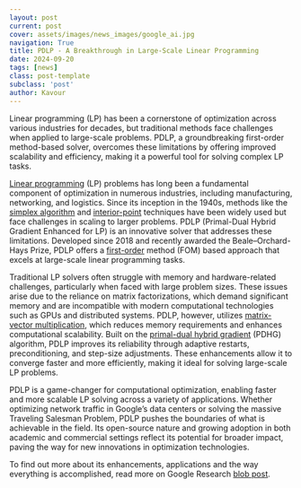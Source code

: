 ```yaml
---
layout: post
current: post
cover: assets/images/news_images/google_ai.jpg
navigation: True
title: PDLP - A Breakthrough in Large-Scale Linear Programming
date: 2024-09-20
tags: [news]
class: post-template
subclass: 'post'
author: Kavour
---
```


<p>Linear programming (LP) has been a cornerstone of optimization across various industries for decades, but traditional methods face challenges when applied to large-scale problems. PDLP, a groundbreaking first-order method-based solver, overcomes these limitations by offering improved scalability and efficiency, making it a powerful tool for solving complex LP tasks.</p>

<p><a href='https://en.wikipedia.org/wiki/Linear_programming'>Linear programming</a> (LP) problems has long been a fundamental component of optimization in numerous industries, including manufacturing, networking, and logistics. Since its inception in the 1940s, methods like the <a href="https://en.wikipedia.org/wiki/Simplex_algorithm">simplex algorithm</a> and <a href="https://en.wikipedia.org/wiki/Interior-point_method">interior-point</a> techniques have been widely used but face challenges in scaling to larger problems. PDLP (Primal-Dual Hybrid Gradient Enhanced for LP) is an innovative solver that addresses these limitations. Developed since 2018 and recently awarded the Beale–Orchard-Hays Prize, PDLP offers a <a href="https://en.wikipedia.org/wiki/Category:First_order_methods">first-order</a> method (FOM) based approach that excels at large-scale linear programming tasks.</p>

<p>Traditional LP solvers often struggle with memory and hardware-related challenges, particularly when faced with large problem sizes. These issues arise due to the reliance on matrix factorizations, which demand significant memory and are incompatible with modern computational technologies such as GPUs and distributed systems. PDLP, however, utilizes <a href="https://en.wikipedia.org/wiki/Matrix_multiplication#Definitions">matrix-vector multiplication</a>, which reduces memory requirements and enhances computational scalability. Built on the <a href="https://link.springer.com/article/10.1007/s10851-010-0251-1">primal-dual hybrid gradient</a> (PDHG) algorithm, PDLP improves its reliability through adaptive restarts, preconditioning, and step-size adjustments. These enhancements allow it to converge faster and more efficiently, making it ideal for solving large-scale LP problems.</p>

<p>PDLP is a game-changer for computational optimization, enabling faster and more scalable LP solving across a variety of applications. Whether optimizing network traffic in Google’s data centers or solving the massive Traveling Salesman Problem, PDLP pushes the boundaries of what is achievable in the field. Its open-source nature and growing adoption in both academic and commercial settings reflect its potential for broader impact, paving the way for new innovations in optimization technologies.</p>

<p>To find out more about its enhancements, applications and the way everything is accomplished, read more on Google Research <a href="https://research.google/blog/scaling-up-linear-programming-with-pdlp/">blob post</a>.</p>